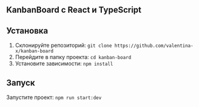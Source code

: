 ## KanbanBoard с React и TypeScript

## Установка

1. Склонируйте репозиторий: `git clone https://github.com/valentina-x/kanban-board`
2. Перейдите в папку проекта: `cd kanban-board`
3. Установите зависимости: `npm install`

## Запуск

Запустите проект: `npm run start:dev`
